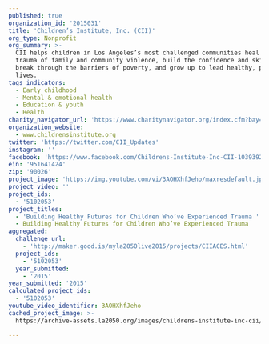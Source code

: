 ```yaml
---
published: true
organization_id: '2015031'
title: 'Children’s Institute, Inc. (CII)'
org_type: Nonprofit
org_summary: >-
  CII helps children in Los Angeles’s most challenged communities heal from the
  trauma of family and community violence, build the confidence and skills to
  break through the barriers of poverty, and grow up to lead healthy, productive
  lives.
tags_indicators:
  - Early childhood
  - Mental & emotional health
  - Education & youth
  - Health
charity_navigator_url: 'https://www.charitynavigator.org/index.cfm?bay=search.profile&ein=951641424'
organization_website:
  - www.childrensinstitute.org
twitter: 'https://twitter.com/CII_Updates'
instagram: ''
facebook: 'https://www.facebook.com/Childrens-Institute-Inc-CII-103939291803/timeline/'
ein: '951641424'
zip: '90026'
project_image: 'https://img.youtube.com/vi/3AOHXhfJeho/maxresdefault.jpg'
project_video: ''
project_ids:
  - '5102053'
project_titles:
  - 'Building Healthy Futures for Children Who’ve Experienced Trauma '
  - Building Healthy Futures for Children Who’ve Experienced Trauma
aggregated:
  challenge_url:
    - 'http://maker.good.is/myla2050live2015/projects/CIIACES.html'
  project_ids:
    - '5102053'
  year_submitted:
    - '2015'
year_submitted: '2015'
calculated_project_ids:
  - '5102053'
youtube_video_identifier: 3AOHXhfJeho
cached_project_image: >-
  https://archive-assets.la2050.org/images/childrens-institute-inc-cii/img.youtube.com/vi/3AOHXhfJeho/maxresdefault.jpg

---
```


